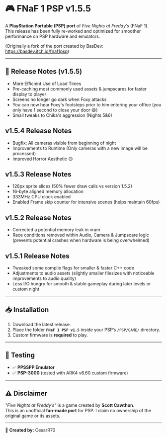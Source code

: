 # 🎮 FNaF 1 PSP v1.5.5  

A **PlayStation Portable (PSP) port** of *Five Nights at Freddy’s* (FNaF 1).  
This release has been fully re-worked and optimized for smoother performance on PSP hardware and emulators.

(Originally a fork of the port created by BasDev: https://basdev.itch.io/fnaf1psp)   

---

## 📌 Release Notes (v1.5.5)
- More Efficient Use of Load Times
- Pre-caching most commonly used assets & jumpscares for faster display to player
- Screens no longer go dark when Foxy attacks
- You can now hear Foxy's footsteps prior to him entering your office (you only have 1 second to close your door 😄)
- Small tweaks to Chika's aggression (Nights 5&6)

## v1.5.4 Release Notes
- Bugfix: All cameras visible from beginning of night
- Improvements to Runtime (Only cameras with a new image will be processed)
- Improved Horror Aesthetic 😉 

## v1.5.3 Release Notes
- 128px sprite slices (50% fewer draw calls vs version 1.5.2)
- 16-byte aligned memory allocation
- 333MHz CPU clock enabled
- Enabled Frame skip counter for intensive scenes (helps maintain 60fps)

## v1.5.2 Release Notes
- Corrected a potential memory leak in vram
- Race conditions removed within Audio, Camera & Jumpscare logic (prevents potential crashes when hardware is being overwhelmed)

## v1.5.1 Release Notes
- Tweaked some compile flags for smaller & faster C++ code
- Adjustments to audio assets (slightly smaller filesizes with noticeable improvements to audio quality)
- Less I/O hungry for smooth & stable gameplay during later levels or custom night   

---

## 📥 Installation
1. Download the latest release.  
2. Place the folder **`FNaF 1 PSP v1.5`** inside your PSP’s `/PSP/GAME/` directory.  
3. Custom firmware is **required** to play.  

---

## 🧪 Testing
- ✅ **PPSSPP Emulator**  
- ✅ **PSP-3000** (tested with ARK4 v6.60 custom firmware)  

---

## ⚠️ Disclaimer
*"Five Nights at Freddy’s"* is a game created by **Scott Cawthon**.  
This is an unofficial **fan-made port** for PSP. I claim no ownership of the original game or its assets.  

---

👤 **Created by:** CesarR70

